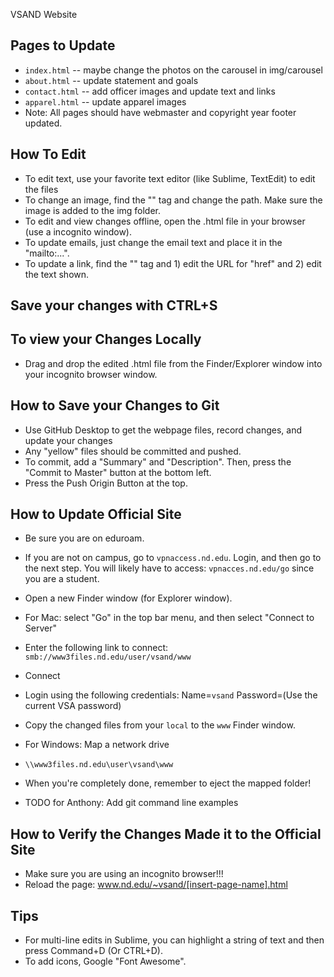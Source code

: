 VSAND Website

## Pages to Update ##

* `index.html` -- maybe change the photos on the carousel in img/carousel
* `about.html` -- update statement and goals
* `contact.html` -- add officer images and update text and links
* `apparel.html` -- update apparel images
* Note: All pages should have webmaster and copyright year footer updated.

## How To Edit ##

* To edit text, use your favorite text editor (like Sublime, TextEdit) to edit the files
* To change an image, find the "<src>" tag and change the path. Make sure the image is added to the img folder.
* To edit and view changes offline, open the .html file in your browser (use a incognito window).
* To update emails, just change the email text and place it in the "mailto:...".
* To update a link, find the "<a>" tag and 1) edit the URL for "href" and 2) edit the text shown.

## Save your changes with CTRL+S ##

## To view your Changes Locally ##

* Drag and drop the edited .html file from the Finder/Explorer window into your incognito browser window.

## How to Save your Changes to Git ##

* Use GitHub Desktop to get the webpage files, record changes, and update your changes
* Any "yellow" files should be committed and pushed.
* To commit, add a "Summary" and "Description". Then, press the "Commit to Master" button at the bottom left.
* Press the Push Origin Button at the top.

## How to Update Official Site ##

* Be sure you are on eduroam.
* If you are not on campus, go to `vpnaccess.nd.edu`. Login, and then go to the next step. You will likely have to access:
`vpnacces.nd.edu/go` since you are a student.
* Open a new Finder window (for Explorer window).
* For Mac: select "Go" in the top bar menu, and then select "Connect to Server"
* Enter the following link to connect: `smb://www3files.nd.edu/user/vsand/www`
* Connect
* Login using the following credentials: Name=`vsand` Password=(Use the current VSA password)
* Copy the changed files from your `local` to the `www` Finder window.
* For Windows: Map a network drive
* `\\www3files.nd.edu\user\vsand\www`

* When you're completely done, remember to eject the mapped folder!

* TODO for Anthony: Add git command line examples

## How to Verify the Changes Made it to the Official Site ##

* Make sure you are using an incognito browser!!!
* Reload the page: www.nd.edu/~vsand/[insert-page-name].html

## Tips ##

* For multi-line edits in Sublime, you can highlight a string of text and then press Command+D (Or CTRL+D).
* To add icons, Google "Font Awesome".
